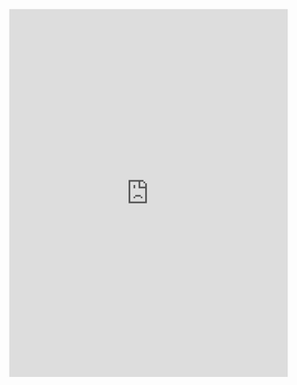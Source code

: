 <iframe height="665" style="width: 100%;" scrolling="no" title="CSS3美化控件" src="https://codepen.io/rodrick278/embed/wvzYwjr?height=265&theme-id=light&default-tab=css,result" frameborder="no" loading="lazy" allowtransparency="true" allowfullscreen="true">
  See the Pen <a href='https://codepen.io/rodrick278/pen/wvzYwjr'>CSS3美化控件</a> by rodrick278
  (<a href='https://codepen.io/rodrick278'>@rodrick278</a>) on <a href='https://codepen.io'>CodePen</a>.
</iframe>